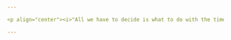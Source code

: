```yaml
---

<p align="center"><i>"All we have to decide is what to do with the time that is given us."</i></p>

---
```

